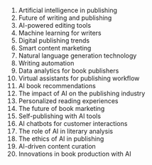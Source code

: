 1. Artificial intelligence in publishing
2. Future of writing and publishing
3. AI-powered editing tools
4. Machine learning for writers
5. Digital publishing trends
6. Smart content marketing
7. Natural language generation technology
8. Writing automation
9. Data analytics for book publishers
10. Virtual assistants for publishing workflow
11. AI book recommendations
12. The impact of AI on the publishing industry
13. Personalized reading experiences
14. The future of book marketing
15. Self-publishing with AI tools
16. AI chatbots for customer interactions
17. The role of AI in literary analysis
18. The ethics of AI in publishing
19. AI-driven content curation
20. Innovations in book production with AI
